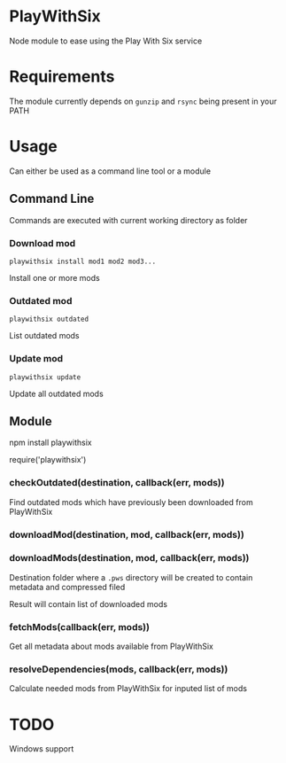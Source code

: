 # PlayWithSix

Node module to ease using the Play With Six service

# Requirements

The module currently depends on `gunzip` and `rsync` being present in your PATH

# Usage

Can either be used as a command line tool or a module

## Command Line

Commands are executed with current working directory as folder

### Download mod

`playwithsix install mod1 mod2 mod3...`

Install one or more mods

### Outdated mod

`playwithsix outdated`

List outdated mods

### Update mod

`playwithsix update`

Update all outdated mods

## Module

  npm install playwithsix

  require('playwithsix')

### checkOutdated(destination, callback(err, mods))

Find outdated mods which have previously been downloaded from PlayWithSix

### downloadMod(destination, mod, callback(err, mods))
### downloadMods(destination, mod, callback(err, mods))

Destination folder where a `.pws` directory will be created
to contain metadata and compressed filed

Result will contain list of downloaded mods

### fetchMods(callback(err, mods))

Get all metadata about mods available from PlayWithSix

### resolveDependencies(mods, callback(err, mods))

Calculate needed mods from PlayWithSix for inputed list of mods

# TODO

Windows support
